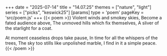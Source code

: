 +++
date = "2025-07-14"
title = "14.07.25"
themes = ["nature", "light"]
series = ["picks", "keswick25"]
[params]
  type = 'poem'
  pageKey = 'src/poem.js'
+++
{{< poem >}}
Violent winds and smokey skies,
Become a fated audience above,
The unmoved hills which fix themselves,
A sliver of the starlight for a coat.

At moment ceaseless drops take pause,
In time for all the whispers of the trees,
The sky too stills like unpolished marble,
I find in it a simple peace.
{{< /poem >}}